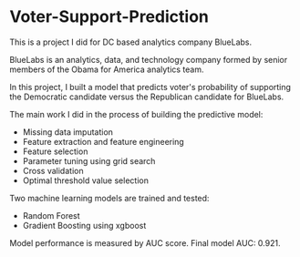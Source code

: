 # Voter-Support-Prediction
This is a project I did for DC based analytics company BlueLabs.

BlueLabs is an analytics, data, and technology company formed by senior members of the Obama for America analytics team. 

In this project, I built a model that predicts voter's probability of supporting the Democratic candidate versus the Republican candidate for BlueLabs.

The main work I did in the process of building the predictive model:
- Missing data imputation
- Feature extraction and feature engineering
- Feature selection
- Parameter tuning using grid search
- Cross validation
- Optimal threshold value selection

Two machine learning models are trained and tested:
- Random Forest
- Gradient Boosting using xgboost

Model performance is measured by AUC score. Final model AUC: 0.921.
